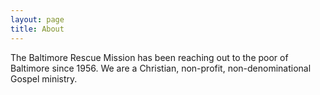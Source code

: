 ```yaml
---
layout: page
title: About
---
```


The Baltimore Rescue Mission has been reaching out to the poor of Baltimore since 1956. We are a Christian, non-profit, non-denominational Gospel ministry.